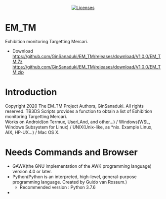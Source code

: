 <p align="center">
    <a href="https://opensource.org/licenses/BSD-3-Clause"><img src="https://img.shields.io/badge/license-bsd-orange.svg" alt="Licenses"></a>
</p>

# EM_TM
Exhibition monitoring Targetting Mercari.

* Download  
https://github.com/GinSanaduki/EM_TM/releases/download/V1.0.0/EM_TM.7z  
https://github.com/GinSanaduki/EM_TM/releases/download/V1.0.0/EM_TM.zip  

# Introduction
Copyright 2020 The EM_TM Project Authors, GinSanaduki.
All rights reserved.
TB3DS Scripts provides a function to obtain a list of Exhibition monitoring Targetting Mercari.  
Works on Android(on Termux, UserLAnd, and other...) / Windows(WSL, Windows Subsystem for Linux) / UNIX(Unix-like, as *nix. Example Linux, AIX, HP-UX...) / Mac OS X.

# Needs Commands and Browser
* GAWK(the GNU implementation of the AWK programming language) version 4.0 or later.
* Python(Python is an interpreted, high-level, general-purpose programming language. Created by Guido van Rossum.)
  * Recommended version : Python 3.7.6
* 
